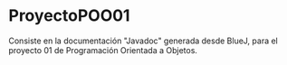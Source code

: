 # ProyectoPOO01
Consiste en la documentación "Javadoc" generada desde BlueJ, para el proyecto 01 de Programación Orientada a Objetos.

